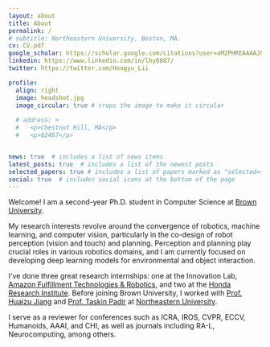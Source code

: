 ```yaml
---
layout: about
title: About
permalink: /
# subtitle: Northeastern University, Boston, MA.
cv: CV.pdf
google_scholar: https://scholar.google.com/citations?user=aM2PHREAAAAJ&hl=en
linkedin: https://www.linkedin.com/in/lhy0807/
twitter: https://twitter.com/Hongyu_Lii

profile:
  align: right
  image: headshot.jpg
  image_circular: true # crops the image to make it circular
  
  # address: >
  #   <p>Chestnut Hill, MA</p>
  #   <p>02467</p>


news: true  # includes a list of news items
latest_posts: true  # includes a list of the newest posts
selected_papers: true # includes a list of papers marked as "selected={true}"
social: true  # includes social icons at the bottom of the page
---
```


Welcome! I am a second-year Ph.D. student in Computer Science at [Brown University](https://brown.edu).

My research interests revolve around the convergence of robotics, machine learning, and computer vision, particularly in the co-design of robot perception (vision and touch) and planning. Perception and planning play crucial roles in various robotics domains, and I am currently focused on developing deep learning models for environmental and object interaction.

I've done three great research internships: one at the Innovation Lab, [Amazon Fulfillment Technologies & Robotics](https://www.linkedin.com/company/amazon-fulfillment-technologies-robotics/), and two at the <a href="https://usa.honda-ri.com/">Honda Research Institute</a>.
Before joining Brown University, I worked with [Prof. Huaizu Jiang](https://jianghz.me/) and [Prof. Taskin Padir](https://robot.neu.edu/) at [Northeastern University](https://northeastern.edu). 

I serve as a reviewer for conferences such as ICRA, IROS, CVPR, ECCV, Humanoids, AAAI, and CHI, as well as journals including RA-L, Neurocomputing, among others.
